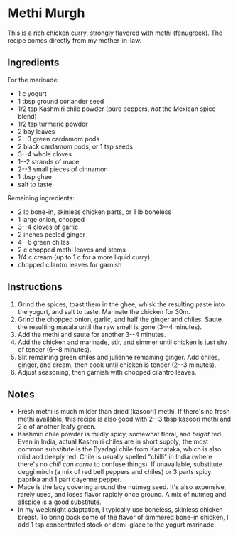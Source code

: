 # Methi Murgh

This is a rich chicken curry, strongly flavored with methi (fenugreek). The
recipe comes directly from my mother-in-law.

## Ingredients

For the marinade:

* 1 c yogurt
* 1 tbsp ground coriander seed
* 1/2 tsp Kashmiri chile powder (pure peppers, *not* the Mexican spice blend)
* 1/2 tsp turmeric powder
* 2 bay leaves
* 2--3 green cardamom pods
* 2 black cardamom pods, or 1 tsp seeds
* 3--4 whole cloves
* 1--2 strands of mace
* 2--3 small pieces of cinnamon
* 1 tbsp ghee
* salt to taste

Remaining ingredients:

* 2 lb bone-in, skinless chicken parts, or 1 lb boneless
* 1 large onion, chopped
* 3--4 cloves of garlic
* 2 inches peeled ginger
* 4--6 green chiles
* 2 c chopped methi leaves and stems
* 1/4 c cream (up to 1 c for a more liquid curry)
* chopped cilantro leaves for garnish

## Instructions

1. Grind the spices, toast them in the ghee, whisk the resulting paste into the
   yogurt, and salt to taste. Marinate the chicken for 30m.
2. Grind the chopped onion, garlic, and half the ginger and chiles. Saute the
   resulting masala until the raw smell is gone (3--4 minutes).
3. Add the methi and saute for another 3--4 minutes.
4. Add the chicken and marinade, stir, and simmer until chicken is just shy of
   tender (6--8 minutes).
5. Slit remaining green chiles and julienne remaining ginger. Add chiles,
   ginger, and cream, then cook until chicken is tender (2--3 minutes).
6. Adjust seasoning, then garnish with chopped cilantro leaves.

## Notes

* Fresh methi is much milder than dried (kasoori) methi. If there's no fresh
  methi available, this recipe is also good with 2--3 tbsp kasoori methi and
  2 c of another leafy green.
* Kashmiri chile powder is mildly spicy, somewhat floral, and *bright* red.
  Even in India, actual Kashmiri chiles are in short supply; the most common
  substitute is the Byadagi chile from Karnataka, which is also mild and deeply
  red. Chile is usually spelled "chilli" in India (where there's no *chili con
  carne* to confuse things). If unavailable, substitute deggi mirch (a mix of
  red bell peppers and chiles) or 3 parts spicy paprika and 1 part cayenne
  pepper.
* Mace is the lacy covering around the nutmeg seed. It's also expensive, rarely
  used, and loses flavor rapidly once ground. A mix of nutmeg and allspice is a
  good substitute.
* In my weeknight adaptation, I typically use boneless, skinless chicken
  breast. To bring back some of the flavor of simmered bone-in chicken, I add
  1 tsp concentrated stock or demi-glace to the yogurt marinade.
